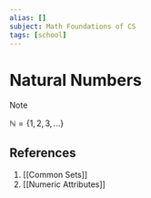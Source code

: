 ```yaml
---
alias: []
subject: Math Foundations of CS
tags: [school]
---
```

# Natural Numbers

> [!note]
> $\mathbb{N} = \{1,2,3,...\}$

## References
1. [[Common Sets]]
2. [[Numeric Attributes]]